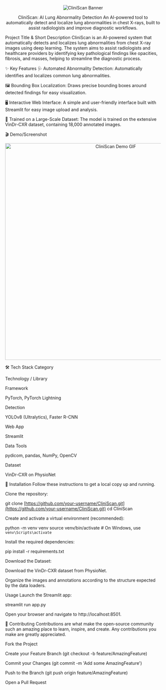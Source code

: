 <div align="center">

<!-- You can create a logo at sites like https://www.canva.com/ and upload it to your repo -->

<img src="https://www.google.com/search?q=https://placehold.co/600x200/2B303B/E0E0E0%3Ftext%3DCliniScan%26font%3Dinter" alt="CliniScan Banner">

CliniScan: AI Lung Abnormality Detection
An AI-powered tool to automatically detect and localize lung abnormalities in chest X-rays, built to assist radiologists and improve diagnostic workflows.

</div>

<div align="center">

</div>

Project Title & Short Description
CliniScan is an AI-powered system that automatically detects and localizes lung abnormalities from chest X-ray images using deep learning. The system aims to assist radiologists and healthcare providers by identifying key pathological findings like opacities, fibrosis, and masses, helping to streamline the diagnostic process.

✨ Key Features
🩺 Automated Abnormality Detection: Automatically identifies and localizes common lung abnormalities.

🖼️ Bounding Box Localization: Draws precise bounding boxes around detected findings for easy visualization.

🖥️ Interactive Web Interface: A simple and user-friendly interface built with Streamlit for easy image upload and analysis.

🚀 Trained on a Large-Scale Dataset: The model is trained on the extensive VinDr-CXR dataset, containing 18,000 annotated images.

🎬 Demo/Screenshot
<!-- Add a GIF of your Streamlit app in action here! Record your screen with a tool like Giphy Capture or Kap. -->

<p align="center">
<img src="https://www.google.com/search?q=https://placehold.co/700x400/2B303B/E0E0E0%3Ftext%3DApp%2BScreenshot%2Bor%2BGIF%2BHere%26font%3Dinter" alt="CliniScan Demo GIF" width="700"/>
</p>

🛠️ Tech Stack
Category

Technology / Library

Framework

PyTorch, PyTorch Lightning

Detection

YOLOv8 (Ultralytics), Faster R-CNN

Web App

Streamlit

Data Tools

pydicom, pandas, NumPy, OpenCV

Dataset

VinDr-CXR on PhysioNet

🚀 Installation
Follow these instructions to get a local copy up and running.

Clone the repository:

git clone [https://github.com/your-username/CliniScan.git](https://github.com/your-username/CliniScan.git)
cd CliniScan

Create and activate a virtual environment (recommended):

python -m venv venv
source venv/bin/activate  # On Windows, use `venv\Scripts\activate`

Install the required dependencies:

pip install -r requirements.txt

Download the Dataset:

Download the VinDr-CXR dataset from PhysioNet.

Organize the images and annotations according to the structure expected by the data loaders.

Usage
Launch the Streamlit app:

streamlit run app.py

Open your browser and navigate to http://localhost:8501.

🤝 Contributing
Contributions are what make the open-source community such an amazing place to learn, inspire, and create. Any contributions you make are greatly appreciated.

Fork the Project

Create your Feature Branch (git checkout -b feature/AmazingFeature)

Commit your Changes (git commit -m 'Add some AmazingFeature')

Push to the Branch (git push origin feature/AmazingFeature)

Open a Pull Request
